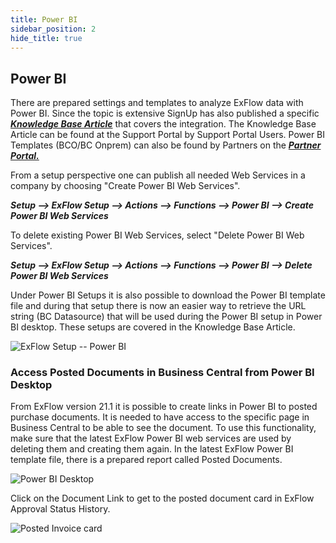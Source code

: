 ```yaml
---
title: Power BI
sidebar_position: 2
hide_title: true
---
```

## Power BI

There are prepared settings and templates to analyze ExFlow data with
Power BI. Since the topic is extensive SignUp has also published a
specific [***Knowledge Base Article***](https://support.signupsoftware.com/knowledgebase/article/KA-01291) that covers the integration. The Knowledge Base Article can be found at the Support Portal by Support Portal Users. Power BI Templates (BCO/BC Onprem) can also be found by Partners on the [***Partner Portal.***](https://azuresignup.sharepoint.com/sites/Signupsoftware/SitePages/BC-POWER-BI.aspx?xsdata=MDV8MDJ8fDU2YzBmOTZlYjUxZjRmMjg0MzNmMDhkYzg0NmE3MmIwfDg3NzkxMTdkNzcyZTRlYTU5NGVjNDRhMWExZDA0MjdifDB8MHw2Mzg1MzA4Mzk5MDUzMjE3OTF8VW5rbm93bnxWR1ZoYlhOVFpXTjFjbWwwZVZObGNuWnBZMlY4ZXlKV0lqb2lNQzR3TGpBd01EQWlMQ0pRSWpvaVYybHVNeklpTENKQlRpSTZJazkwYUdWeUlpd2lWMVFpT2pFeGZRPT18MXxMMk5vWVhSekx6RTVPbUZpTVRJNU1EWXlNVEExWlRSaFkyTTVaR05pWVRBNE1EUTFNR1JpTkRSbVFIUm9jbVZoWkM1Mk1pOXRaWE56WVdkbGN5OHhOekUzTkRnM01UZzVPRFExfDY3MTk3NmJkNzFmZTQ4YmQ0MzNmMDhkYzg0NmE3MmIwfDIyZmJkZjM2ZjZhNTRjNjE5MzIxYWNkOTY5YTFmYThl&sdata=UkdFQTF4T2Vra3R2Vk5sMUYxTXpWbkdZcXE4OEUxZ3h1WEZhcUhlN0NpMD0%3D&ovuser=8779117d-772e-4ea5-94ec-44a1a1d0427b%2Csofia.nikolic%40signupsoftware.com&OR=Teams-HL&CT=1717489911732&clickparams=eyJBcHBOYW1lIjoiVGVhbXMtRGVza3RvcCIsIkFwcFZlcnNpb24iOiI0OS8yNDA1MDMwNzYxNCIsIkhhc0ZlZGVyYXRlZFVzZXIiOmZhbHNlfQ%3D%3D)

From a setup perspective one can publish all needed Web Services in a company by choosing "Create Power BI Web Services".

***Setup \--\> ExFlow Setup \--\> Actions \--\> Functions \--\> Power BI
\--\> Create Power BI Web Services***

To delete existing Power BI Web Services, select "Delete Power BI Web Services".

***Setup \--\> ExFlow Setup \--\> Actions \--\> Functions \--\> Power BI
\--\> Delete Power BI Web Services***

Under Power BI Setups it is also possible to download the Power BI
template file and during that setup there is now an easier way to
retrieve the URL string (BC Datasource) that will be used during the
Power BI setup in Power BI desktop. These setups are covered in the
Knowledge Base Article.

![ExFlow Setup -- Power BI](@site/static/img/media/exflow-setup-general-006-power-bi.png)



### Access Posted Documents in Business Central from Power BI Desktop

From ExFlow version 21.1 it is possible to create links in Power BI to
posted purchase documents. It is needed to have access to the specific
page in Business Central to be able to see the document. To use this
functionality, make sure that the latest ExFlow Power BI web services
are used by deleting them and creating them again. In the latest ExFlow
Power BI template file, there is a prepared report called Posted
Documents.

![Power BI Desktop](@site/static/img/media/image375.png)

Click on the Document Link to get to the posted document card in ExFlow
Approval Status History.

![Posted Invoice card](@site/static/img/media/image376.png)



